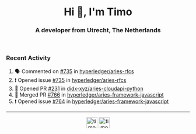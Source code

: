 <h1 align="center">Hi 👋, I'm Timo</h1>
<h3 align="center">A developer from Utrecht, The Netherlands</h3>
<br/>
<!-- https://github.com/rahuldkjain/github-profile-readme-generator --!>

<!--  <p align="left"><img src="https://github-readme-stats.vercel.app/api?username=timoglastra&show_icons=true&count_private=true&" alt="timoglastra" /></p> --!>

<!--
Github language stats
<p align="left"><img src="https://github-readme-stats.vercel.app/api/top-langs/?username=timoglastra&layout=compact" alt="timoglastra" /><p>
-->

<!-- Codestats language stats -->
<!-- <p align="left"><img src="https://codestats-readme.vercel.app/api/top-langs/?username=timoglastra&layout=compact&language_count=12" alt="timoglastra" /><p>    --!>
  
<h3>Recent Activity</h3>

<!--START_SECTION:activity-->
1. 🗣 Commented on [#735](https://github.com/hyperledger/aries-rfcs/issues/735) in [hyperledger/aries-rfcs](https://github.com/hyperledger/aries-rfcs)
2. ❗️ Opened issue [#735](https://github.com/hyperledger/aries-rfcs/issues/735) in [hyperledger/aries-rfcs](https://github.com/hyperledger/aries-rfcs)
3. 💪 Opened PR [#231](https://github.com/didx-xyz/aries-cloudapi-python/pull/231) in [didx-xyz/aries-cloudapi-python](https://github.com/didx-xyz/aries-cloudapi-python)
4. 🎉 Merged PR [#766](https://github.com/hyperledger/aries-framework-javascript/pull/766) in [hyperledger/aries-framework-javascript](https://github.com/hyperledger/aries-framework-javascript)
5. ❗️ Opened issue [#764](https://github.com/hyperledger/aries-framework-javascript/issues/764) in [hyperledger/aries-framework-javascript](https://github.com/hyperledger/aries-framework-javascript)
<!--END_SECTION:activity-->

---

<p align="center">
<a href="https://twitter.com/timoglastra" target="blank"><img align="center" src="https://cdn.jsdelivr.net/npm/simple-icons@3.0.1/icons/twitter.svg" alt="timoglastra" height="30" width="30" /></a>
<a href="https://linkedin.com/in/timoglastra" target="blank"><img align="center" src="https://cdn.jsdelivr.net/npm/simple-icons@3.0.1/icons/linkedin.svg" alt="timoglastra" height="30" width="30" /></a>
</p>



